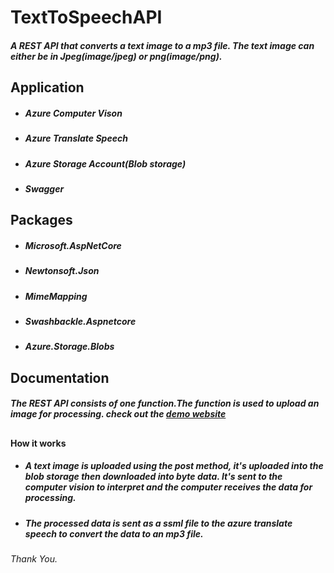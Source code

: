# TextToSpeechAPI
##### A REST API that converts a text image to a mp3 file. The text image can either be in Jpeg(image/jpeg) or png(image/png).
## Application
- ##### Azure Computer Vison
- ##### Azure Translate Speech
- ##### Azure Storage Account(Blob storage)
- ##### Swagger

## Packages
- ##### Microsoft.AspNetCore
- ##### Newtonsoft.Json
- ##### MimeMapping
- ##### Swashbackle.Aspnetcore
- ##### Azure.Storage.Blobs

## Documentation
##### The REST API consists of one function.The function is used to upload an image for processing. check out the [demo website](https://adetext.azurewebsites.net/index.html)
##
#### How it works
- ##### A text image is uploaded using the post method, it's uploaded into the blob storage then downloaded into byte data. It's sent to the computer vision to interpret and the computer receives the data for processing.
- ##### The processed data is sent as a ssml file to the azure translate speech to convert the data to an mp3 file.

###### Thank You.
